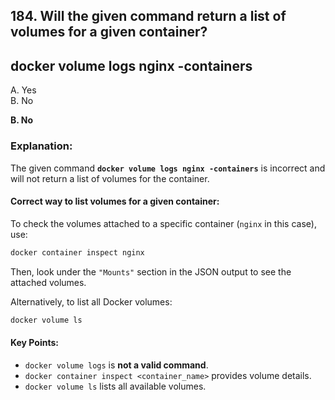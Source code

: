## 184. Will the given command return a list of volumes for a given container?
## docker volume logs nginx -containers
A. Yes  
B. No  

**B. No**  

### Explanation:  
The given command **`docker volume logs nginx -containers`** is incorrect and will not return a list of volumes for the container.  

#### Correct way to list volumes for a given container:
To check the volumes attached to a specific container (`nginx` in this case), use:  
```sh
docker container inspect nginx
```
Then, look under the `"Mounts"` section in the JSON output to see the attached volumes.

Alternatively, to list all Docker volumes:
```sh
docker volume ls
```

#### Key Points:
- `docker volume logs` is **not a valid command**.
- `docker container inspect <container_name>` provides volume details.
- `docker volume ls` lists all available volumes.
